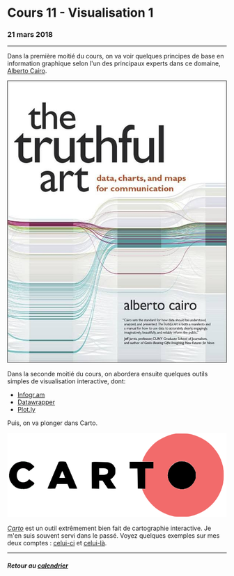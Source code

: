 # Cours 11 - Visualisation 1

### 21 mars 2018

-----

Dans la première moitié du cours, on va voir quelques principes de base en information graphique selon l'un des principaux experts dans ce domaine, [Alberto Cairo](https://twitter.com/albertocairo).

[![](/assets/truthfulart.jpeg)](http://www.thefunctionalart.com/p/the-truthful-art-book.html)

Dans la seconde moitié du cours, on abordera ensuite quelques outils simples de visualisation interactive, dont:

- [Infogr.am](https://infogr.am)
- [Datawrapper](https://www.datawrapper.de/)
- [Plot.ly](https://plot.ly/)

Puis, on va plonger dans Carto.

![](/assets/Carto_Logo.png)

[*Carto*](https://carto.com/) est un outil extrêmement bien fait de cartographie interactive. Je m'en suis souvent servi dans le passé. Voyez quelques exemples sur mes deux comptes&nbsp;: [celui-ci](https://jhroy.carto.com) et [celui-là](https://jeanhuguesroy.carto.com).

-----

##### Retour au [calendrier](/calendrier.md)
